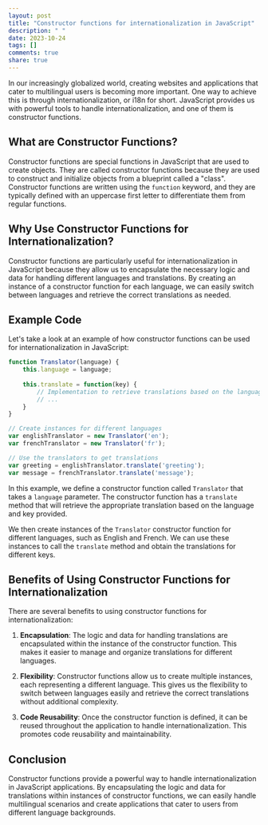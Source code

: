 ```yaml
---
layout: post
title: "Constructor functions for internationalization in JavaScript"
description: " "
date: 2023-10-24
tags: []
comments: true
share: true
---
```


In our increasingly globalized world, creating websites and applications that cater to multilingual users is becoming more important. One way to achieve this is through internationalization, or i18n for short. JavaScript provides us with powerful tools to handle internationalization, and one of them is constructor functions.

## What are Constructor Functions?

Constructor functions are special functions in JavaScript that are used to create objects. They are called constructor functions because they are used to construct and initialize objects from a blueprint called a "class". Constructor functions are written using the `function` keyword, and they are typically defined with an uppercase first letter to differentiate them from regular functions.

## Why Use Constructor Functions for Internationalization?

Constructor functions are particularly useful for internationalization in JavaScript because they allow us to encapsulate the necessary logic and data for handling different languages and translations. By creating an instance of a constructor function for each language, we can easily switch between languages and retrieve the correct translations as needed.

## Example Code

Let's take a look at an example of how constructor functions can be used for internationalization in JavaScript:

```javascript
function Translator(language) {
    this.language = language;
    
    this.translate = function(key) {
        // Implementation to retrieve translations based on the language and key
        // ...
    }
}

// Create instances for different languages
var englishTranslator = new Translator('en');
var frenchTranslator = new Translator('fr');

// Use the translators to get translations
var greeting = englishTranslator.translate('greeting');
var message = frenchTranslator.translate('message');
```

In this example, we define a constructor function called `Translator` that takes a `language` parameter. The constructor function has a `translate` method that will retrieve the appropriate translation based on the language and key provided.

We then create instances of the `Translator` constructor function for different languages, such as English and French. We can use these instances to call the `translate` method and obtain the translations for different keys.

## Benefits of Using Constructor Functions for Internationalization

There are several benefits to using constructor functions for internationalization:

1. **Encapsulation**: The logic and data for handling translations are encapsulated within the instance of the constructor function. This makes it easier to manage and organize translations for different languages.

2. **Flexibility**: Constructor functions allow us to create multiple instances, each representing a different language. This gives us the flexibility to switch between languages easily and retrieve the correct translations without additional complexity.

3. **Code Reusability**: Once the constructor function is defined, it can be reused throughout the application to handle internationalization. This promotes code reusability and maintainability.

## Conclusion

Constructor functions provide a powerful way to handle internationalization in JavaScript applications. By encapsulating the logic and data for translations within instances of constructor functions, we can easily handle multilingual scenarios and create applications that cater to users from different language backgrounds.